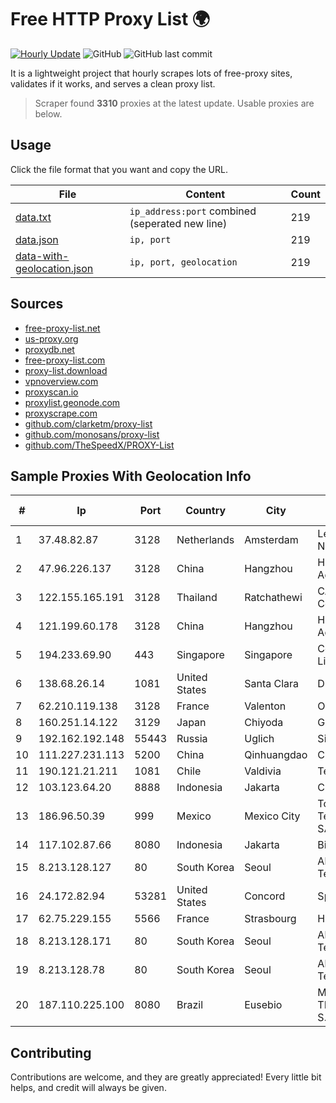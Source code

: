 
# Free HTTP Proxy List 🌍

[![Hourly Update](https://github.com/mertguvencli/http-proxy-list/actions/workflows/main.yml/badge.svg?branch=main)](https://github.com/mertguvencli/http-proxy-list/actions/workflows/main.yml)
![GitHub](https://img.shields.io/github/license/mertguvencli/http-proxy-list)
![GitHub last commit](https://img.shields.io/github/last-commit/mertguvencli/http-proxy-list)

It is a lightweight project that hourly scrapes lots of free-proxy sites, validates if it works, and serves a clean proxy list.


> Scraper found **3310** proxies at the latest update. Usable proxies are below.

## Usage

Click the file format that you want and copy the URL.


|File|Content|Count|
|----|-------|-----|
|[data.txt](https://raw.githubusercontent.com/mertguvencli/http-proxy-list/main/proxy-list/data.txt)|`ip_address:port` combined (seperated new line)|219|
|[data.json](https://raw.githubusercontent.com/mertguvencli/http-proxy-list/main/proxy-list/data.json)|`ip, port`|219|
|[data-with-geolocation.json](https://raw.githubusercontent.com/mertguvencli/http-proxy-list/main/proxy-list/data-with-geolocation.json)|`ip, port, geolocation`|219|

## Sources

* [free-proxy-list.net](https://free-proxy-list.net)
* [us-proxy.org](https://www.us-proxy.org)
* [proxydb.net](http://proxydb.net)
* [free-proxy-list.com](https://free-proxy-list.com/?page=&port=&type%5B%5D=http&type%5B%5D=https&up_time=0&search=Search)
* [proxy-list.download](https://www.proxy-list.download/HTTP)
* [vpnoverview.com](https://vpnoverview.com/privacy/anonymous-browsing/free-proxy-servers)
* [proxyscan.io](https://www.proxyscan.io)
* [proxylist.geonode.com](https://proxylist.geonode.com/api/proxy-list?limit=300&page=1&sort_by=lastChecked&sort_type=desc&protocols=http,https)
* [proxyscrape.com](https://api.proxyscrape.com/v2/?request=displayproxies&protocol=http&timeout=10000&country=all&ssl=all&anonymity=all)
* [github.com/clarketm/proxy-list](https://raw.githubusercontent.com/clarketm/proxy-list/master/proxy-list-raw.txt)
* [github.com/monosans/proxy-list](https://raw.githubusercontent.com/monosans/proxy-list/main/proxies/http.txt)
* [github.com/TheSpeedX/PROXY-List](https://raw.githubusercontent.com/TheSpeedX/PROXY-List/master/http.txt)


## Sample Proxies With Geolocation Info

|#|Ip|Port|Country|City|Internet Service Provider|
|-|--|----|-------|----|-------------------------|
|1|37.48.82.87|3128|Netherlands|Amsterdam|LeaseWeb Netherlands B.V.|
|2|47.96.226.137|3128|China|Hangzhou|Hangzhou Alibaba Advertising Co|
|3|122.155.165.191|3128|Thailand|Ratchathewi|CAT Telecom Public Company Limited|
|4|121.199.60.178|3128|China|Hangzhou|Hangzhou Alibaba Advertising Co|
|5|194.233.69.90|443|Singapore|Singapore|Contabo Asia Private Limited|
|6|138.68.26.14|1081|United States|Santa Clara|DigitalOcean, LLC|
|7|62.210.119.138|3128|France|Valenton|Online S.A.S.|
|8|160.251.14.122|3129|Japan|Chiyoda|GMO Internet, Inc|
|9|192.162.192.148|55443|Russia|Uglich|Sigma-Net Ltd.|
|10|111.227.231.113|5200|China|Qinhuangdao|Chinanet|
|11|190.121.21.211|1081|Chile|Valdivia|Telefonica del Sur S.A.|
|12|103.123.64.20|8888|Indonesia|Jakarta|CEPATNET|
|13|186.96.50.39|999|Mexico|Mexico City|Total Play Telecomunicaciones SA De CV|
|14|117.102.87.66|8080|Indonesia|Jakarta|Biznet Networks|
|15|8.213.128.127|80|South Korea|Seoul|Alibaba (US) Technology Co., Ltd.|
|16|24.172.82.94|53281|United States|Concord|Spectrum|
|17|62.75.229.155|5566|France|Strasbourg|Host Europe GmbH|
|18|8.213.128.171|80|South Korea|Seoul|Alibaba (US) Technology Co., Ltd.|
|19|8.213.128.78|80|South Korea|Seoul|Alibaba (US) Technology Co., Ltd.|
|20|187.110.225.100|8080|Brazil|Eusebio|MOB SERVICOS DE TELECOMUNICACOES S.A|



## Contributing

Contributions are welcome, and they are greatly appreciated! Every
little bit helps, and credit will always be given.

